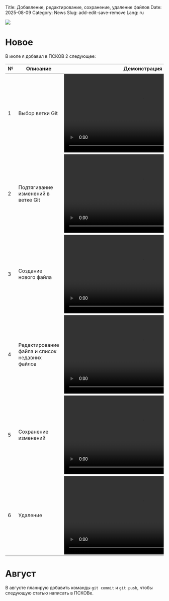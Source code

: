Title: Добавление, редактирование, сохранение, удаление файлов
Date: 2025-08-09
Category: News
Slug: add-edit-save-remove
Lang: ru

![][splash]

# Новое

В июле я добавил в ПСКОВ 2 следующее:

| № | Описание | Демонстрация |
|---|---|---|
| 1 | Выбор ветки Git | <video controls width="500"><source src="../../images/2025-08_01.select-branch.mp4" type="video/mp4"/></video> |
| 2 | Подтягивание изменений в ветке Git | <video controls width="500"><source src="../../images/2025-08_02.pull.mp4" type="video/mp4"/></video> |
| 3 | Создание нового файла | <video controls width="500"><source src="../../images/2025-08_03.add.mp4" type="video/mp4"/></video> |
| 4 | Редактирование файла и список недавних файлов | <video controls width="500"><source src="../../images/2025-08_04.edit-recent.mp4" type="video/mp4"/></video> |
| 5 | Сохранение изменений | <video controls width="500"><source src="../../images/2025-08_05.save.mp4" type="video/mp4"/></video> |
| 6 | Удаление | <video controls width="500"><source src="../../images/2025-08_06.delete.mp4" type="video/mp4"/></video> |

# Август

В августе планирую добавить команды `git commit` и `git push`, чтобы
следующую статью написать в ПСКОВе.

[splash]: ../../images/2025-08_splash.jpg
